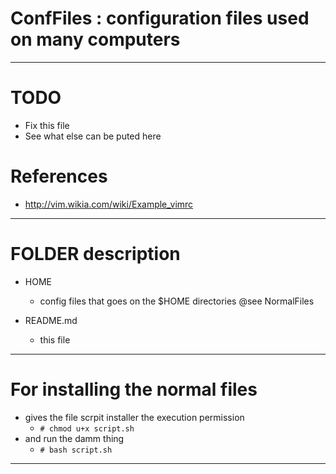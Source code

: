 # ConfFiles : configuration files used on many computers

--------------------------------------------------------------------------------
# TODO
  - Fix this file
  - See what else can be puted here

# References
  - http://vim.wikia.com/wiki/Example_vimrc

 --------------------------------------------------------------------------------
# FOLDER description
  - HOME
    * config files that goes on the $HOME directories @see NormalFiles

  - README.md
    * this file

--------------------------------------------------------------------------------
# For installing the normal files
  - gives the file scrpit installer the execution permission
    * `# chmod u+x script.sh`
  - and run the damm thing
    * `# bash script.sh`

--------------------------------------------------------------------------------
